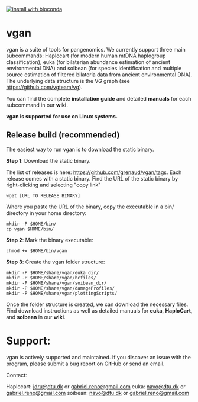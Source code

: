 [![install with bioconda](https://img.shields.io/badge/install%20with-bioconda-brightgreen.svg?styl=flat)](http://bioconda.github.io/recipes/vgan/README.html)
# vgan

vgan is a suite of tools for pangenomics. We currently support three main subcommands: Haplocart (for modern human mtDNA haplogroup classification), euka (for bilaterian abundance estimation of ancient environmental DNA) and soibean (for species identification and multiple source estimation of filtered bilateria data from ancient environmental DNA). The underlying data structure is the VG graph (see https://github.com/vgteam/vg).

You can find the complete **installation guide** and detailed **manuals** for each subcommand in our **wiki**.

**vgan is supported for use on Linux systems.**

## Release build (recommended)

The easiest way to run vgan is to download the static binary. 

**Step 1**: Download the static binary.

The list of releases is here: https://github.com/grenaud/vgan/tags. Each release comes with a static binary. Find the URL of the static binary by right-clicking and selecting "copy link"

```
wget [URL TO RELEASE BINARY]
```

Where you paste the URL of the binary, copy the executable in a bin/ directory in your home directory:

```
mkdir -P $HOME/bin/
cp vgan $HOME/bin/
```

**Step 2**: Mark the binary executable:

```
chmod +x $HOME/bin/vgan
```
**Step 3**: Create the vgan folder structure:
```
mkdir -P $HOME/share/vgan/euka_dir/
mkdir -P $HOME/share/vgan/hcfiles/
mkdir -P $HOME/share/vgan/soibean_dir/
mkdir -P $HOME/share/vgan/damageProfiles/
mkdir -P $HOME/share/vgan/plottingScripts/
```
Once the folder structure is created, we can download the necessary files. 
Find download instructions as well as detailed manuals for **euka**, **HaploCart**, and **soibean** in our **wiki**. 

# Support:

vgan is actively supported and maintained.
If you discover an issue with the program, please submit a bug report on GitHub or send an email. 

Contact:<br>

  Haplocart: jdru@dtu.dk or gabriel.reno@gmail.com 
  euka: navo@dtu.dk or gabriel.reno@gmail.com
  soibean: navo@dtu.dk or gabriel.reno@gmail.com
<br>
